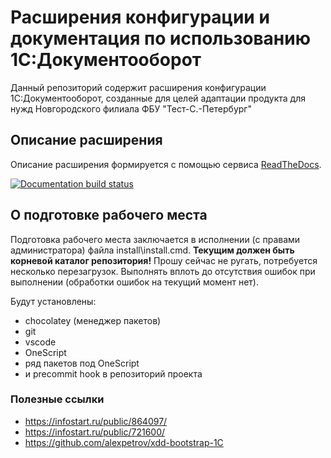 # Расширения конфигурации и документация по использованию 1С:Документооборот

Данный репозиторий содержит расширения конфигурации 1С:Документооборот,
созданные для целей адаптации продукта для нужд Новгородского филиала ФБУ "Тест-С.-Петербург"

## Описание расширения

Описание расширения формируется с помощью сервиса [ReadTheDocs](https://readthedocs.org).

[![Documentation build status](https://readthedocs.org/projects/edms/badge/?version=latest&style=plastic)](https://edms.readthedocs.io/)

## О подготовке рабочего места

Подготовка рабочего места заключается в исполнении (с правами администратора)
файла install\install.cmd.
**Текущим должен быть корневой каталог репозитория!**
Прошу сейчас не ругать, потребуется несколько перезагрузок.
Выполнять вплоть до отсутствия ошибок при выполнении
(обработки ошибок на текущий момент нет).

Будут установлены:

- chocolatey (менеджер пакетов)
- git
- vscode
- OneScript
- ряд пакетов под OneScript
- и precommit hook в репозиторий проекта

### Полезные ссылки

- https://infostart.ru/public/864097/
- https://infostart.ru/public/721600/
- https://github.com/alexpetrov/xdd-bootstrap-1C
